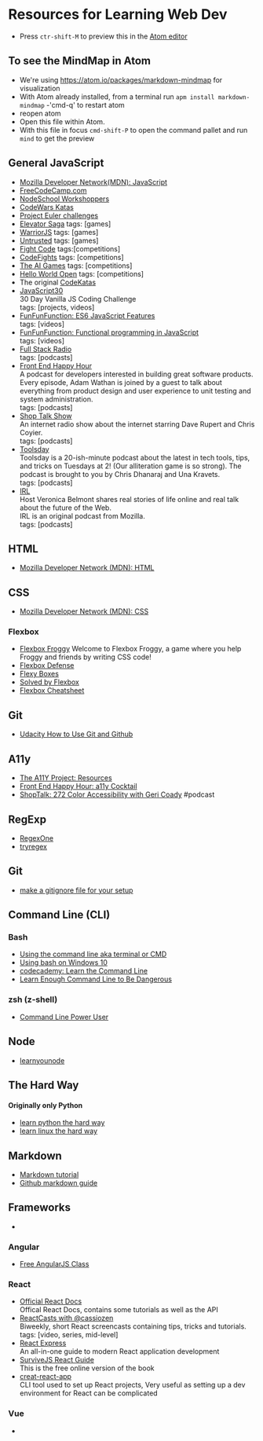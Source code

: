 # Resources for Learning Web Dev

 - Press `ctr-shift-M` to preview this in the [Atom editor](https://atom.io/)

## To see the MindMap in Atom
 - We're using https://atom.io/packages/markdown-mindmap for visualization
  - With Atom already installed, from a terminal run `apm install markdown-mindmap`
  -'cmd-q' to restart atom
  - reopen atom
  - Open this file within Atom.
  - With this file in focus `cmd-shift-P` to open the command pallet and run `mind` to get the preview

## General JavaScript
  - [Mozilla Developer Network(MDN): JavaScript](https://developer.mozilla.org/en-US/docs/Web/JavaScript)
  - [FreeCodeCamp.com](http://www.freecodecamp.com/)
  - [NodeSchool Workshoppers](http://nodeschool.io/#workshopper-list)
  - [CodeWars Katas](http://www.codewars.com/kata/search/javascript?q=&beta=false&order_by=rank_id+asc)
  - [Project Euler challenges](https://projecteuler.net/)
  - [Elevator Saga](http://play.elevatorsaga.com/) tags: [games]
  - [WarriorJS](https://github.com/olistic/warriorjs) tags: [games]
  - [Untrusted](http://alexnisnevich.github.io/untrusted/) tags: [games]
  - [Fight Code](http://fightcodegame.com/) tags:[competitions]
  - [CodeFights](https://codefights.com/home) tags: [competitions]
  - [The AI Games](http://theaigames.com/) tags: [competitions]
  - [Hello World Open](http://helloworldopen.com/) tags: [competitions]
  - The original [CodeKatas](http://codekata.com/)
  - [JavaScript30](https://javascript30.com/)  
    30 Day Vanilla JS Coding Challenge  
    tags: [projects, videos]  
  - [FunFunFunction: ES6 JavaScript Features](https://www.youtube.com/playlist?list=PL0zVEGEvSaeHJppaRLrqjeTPnCH6vw-sm)  
    tags: [videos]  
  - [FunFunFunction: Functional programming in JavaScript](https://www.youtube.com/playlist?list=PL0zVEGEvSaeEd9hlmCXrk5yUyqUag-n84)  
    tags: [videos]  
  - [Full Stack Radio](http://www.fullstackradio.com/)  
    tags: [podcasts]  
  - [Front End Happy Hour](http://frontendhappyhour.com/)  
    A podcast for developers interested in building great software products. Every episode, Adam Wathan is joined by a guest to talk about everything from product design and user experience to unit testing and system administration.  
    tags: [podcasts]  
  - [Shop Talk Show](http://shoptalkshow.com/)  
    An internet radio show about the internet starring Dave Rupert and Chris Coyier.  
    tags: [podcasts]  
  - [Toolsday](http://www.toolsday.io/)  
    Toolsday is a 20-ish-minute podcast about the latest in tech tools, tips, and tricks on Tuesdays at 2! (Our alliteration game is so strong). The podcast is brought to you by Chris Dhanaraj and Una Kravets.  
    tags: [podcasts]  
  - [IRL](https://irlpodcast.org)  
    Host Veronica Belmont shares real stories of life online and real talk about the future of the Web.  
    IRL is an original podcast from Mozilla.  
    tags: [podcasts]  

## HTML
 - [Mozilla Developer Network (MDN): HTML](https://developer.mozilla.org/en-US/docs/Web/HTML)

## CSS
 - [Mozilla Developer Network (MDN): CSS](https://developer.mozilla.org/en-US/docs/Web/CSS)

### Flexbox
 - [Flexbox Froggy](http://flexboxfroggy.com/)
   Welcome to Flexbox Froggy, a game where you help Froggy and friends by writing CSS code!
 - [Flexbox Defense](http://www.flexboxdefense.com/)
 - [Flexy Boxes](http://the-echoplex.net/flexyboxes/)
 - [Solved by Flexbox](https://philipwalton.github.io/solved-by-flexbox/)
 - [Flexbox Cheatsheet](http://jonibologna.com/flexbox-cheatsheet/)

## Git
 - [Udacity How to Use Git and Github](https://www.udacity.com/course/how-to-use-git-and-github--ud775)

## A11y
 - [The A11Y Project: Resources](http://a11yproject.com/resources.html)
 - [Front End Happy Hour: a11y Cocktail](http://frontendhappyhour.com/episodes/a11y-cocktail/)
 - [ShopTalk: 272 Color Accessibility with Geri Coady](http://shoptalkshow.com/episodes/272-color-accessibility-geri-coady/) #podcast

## RegExp
 - [RegexOne](https://www.regexone.com/)  
 - [tryregex](http://tryregex.com/)

## Git
 - [make a gitignore file for your setup](http://gitignore.io)

## Command Line (CLI)  

### Bash  
 - [Using the command line aka terminal or CMD](https://www.codecademy.com/learn/learn-the-command-line)
 - [Using bash on Windows 10](https://msdn.microsoft.com/en-us/commandline/wsl/about)
 - [codecademy: Learn the Command Line](https://www.codecademy.com/learn/learn-the-command-line)
 - [Learn Enough Command Line to Be Dangerous](https://www.learnenough.com/command-line-tutorial)

### zsh (z-shell)
 - [Command Line Power User](http://wesbos.com/command-line-video-tutorials/)

## Node
 - [learnyounode](https://github.com/workshopper/learnyounode)

## The Hard Way
#### Originally only Python
 - [learn python the hard way](https://learncodethehardway.org/python/)
 - [learn linux the hard way](https://learncodethehardway.org/unix/)

## Markdown
 - [Markdown tutorial](http://www.markdowntutorial.com/)
 - [Github markdown guide](https://guides.github.com/features/mastering-markdown/)

## Frameworks
 -

### Angular
 - [Free AngularJS Class](https://www.codeschool.com/courses/shaping-up-with-angularjs)

### React
 - [Official React Docs](https://facebook.github.io/react/docs/hello-world.html)  
   Offical React Docs, contains some tutorials as well as the API
 - [ReactCasts with @cassiozen](https://www.youtube.com/channel/UCZkjWyyLvzWeoVWEpRemrDQ)  
   Biweekly, short React screencasts containing tips, tricks and tutorials.  
   tags: [video, series, mid-level]
 - [React Express](http://www.react.express/)  
   An all-in-one guide to modern React application development
 - [SurviveJS React Guide](https://survivejs.com/react/introduction/)  
   This is the free online version of the book
 - [creat-react-app](https://github.com/facebookincubator/create-react-app)  
   CLI tool used to set up React projects, Very useful as setting up a dev environment for React can be complicated

### Vue
 -
